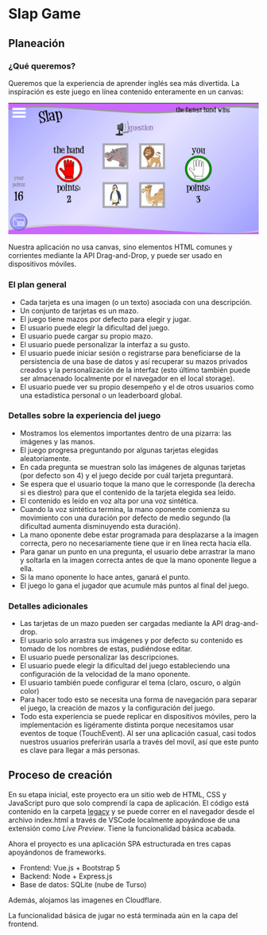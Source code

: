 # Slap Game

## Planeación

### ¿Qué queremos?

Queremos que la experiencia de aprender inglés sea más divertida. La inspiración es este juego en línea contenido enteramente en un canvas:

![alt text](./.readme-images/inspiration.png)

Nuestra aplicación no usa canvas, sino elementos HTML comunes y corrientes mediante la API Drag-and-Drop, y puede ser usado en dispositivos móviles.

### El plan general

- Cada tarjeta es una imagen (o un texto) asociada con una descripción.
- Un conjunto de tarjetas es un mazo.
- El juego tiene mazos por defecto para elegir y jugar.
- El usuario puede elegir la dificultad del juego.
- El usuario puede cargar su propio mazo.
- El usuario puede personalizar la interfaz a su gusto.
- El usuario puede iniciar sesión o registrarse para beneficiarse de la persistencia de una base de datos y así recuperar su mazos privados creados y la personalización de la interfaz (esto último también puede ser almacenado localmente por el navegador en el local storage).
- El usuario puede ver su propio desempeño y el de otros usuarios como una estadística personal o un leaderboard global.

### Detalles sobre la experiencia del juego

- Mostramos los elementos importantes dentro de una pizarra: las imágenes y las manos.
- El juego progresa preguntando por algunas tarjetas elegidas aleatoriamente.
- En cada pregunta se muestran solo las imágenes de algunas tarjetas (por defecto son 4) y el juego decide por cuál tarjeta preguntará.
- Se espera que el usuario toque la mano que le corresponde (la derecha si es diestro) para que el contenido de la tarjeta elegida sea leído.
- El contenido es leído en voz alta por una voz sintética.
- Cuando la voz sintética termina, la mano oponente comienza su movimiento con una duración por defecto de medio segundo (la dificultad aumenta disminuyendo esta duración).
- La mano oponente debe estar programada para desplazarse a la imagen correcta, pero no necesariamente tiene que ir en línea recta hacia ella.
- Para ganar un punto en una pregunta, el usuario debe arrastrar la mano y soltarla en la imagen correcta antes de que la mano oponente llegue a ella.
- Si la mano oponente lo hace antes, ganará el punto.
- El juego lo gana el jugador que acumule más puntos al final del juego.

### Detalles adicionales

- Las tarjetas de un mazo pueden ser cargadas mediante la API drag-and-drop.
- El usuario solo arrastra sus imágenes y por defecto su contenido es tomado de los nombres de estas, pudiéndose editar.
- El usuario puede personalizar las descripciones.
- El usuario puede elegir la dificultad del juego estableciendo una configuración de la velocidad de la mano oponente.
- El usuario también puede configurar el tema (claro, oscuro, o algún color)
- Para hacer todo esto se necesita una forma de navegación para separar el juego, la creación de mazos y la configuración del juego.
- Todo esta experiencia se puede replicar en dispositivos móviles, pero la implementación es ligéramente distinta porque necesitamos usar eventos de toque (TouchEvent). Al ser una aplicación casual, casi todos nuestros usuarios preferirán usarla a través del movil, así que este punto es clave para llegar a más personas.

## Proceso de creación

En su etapa inicial, este proyecto era un sitio web de HTML, CSS y JavaScript puro que solo comprendí la capa de aplicación. El código está contenido en la carpeta [legacy](./legacy/) y se puede correr en el navegador desde el archivo index.html a través de VSCode localmente apoyándose de una extensión como _Live Preview_. Tiene la funcionalidad básica acabada.

Ahora el proyecto es una aplicación SPA estructurada en tres capas apoyándonos de frameworks.

- Frontend: Vue.js + Bootstrap 5
- Backend: Node + Express.js
- Base de datos: SQLite (nube de Turso)

Además, alojamos las imagenes en Cloudflare.

La funcionalidad básica de jugar no está terminada aún en la capa del frontend.

